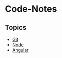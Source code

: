 # Code-Notes



## Topics

- [Git](Git/Git.md)
- [Node](NodeJs/NodeJs.md)
- [Angular](Angular/Angular.md)
